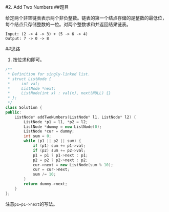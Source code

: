 #2. Add Two Numbers
##题目

给定两个非空链表表示两个非负整数。链表的第一个结点存储的是整数的最低位，每个结点只存储整数的一位。对两个整数求和并返回结果链表。

```
Input: (2 -> 4 -> 3) + (5 -> 6 -> 4)
Output: 7 -> 0 -> 8
```

##思路

1. 按位求和即可。
```C++
/**
 * Definition for singly-linked list.
 * struct ListNode {
 *     int val;
 *     ListNode *next;
 *     ListNode(int x) : val(x), next(NULL) {}
 * };
 */
class Solution {
public:
    ListNode* addTwoNumbers(ListNode* l1, ListNode* l2) {
        ListNode *p1 = l1, *p2 = l2;
        ListNode *dummy = new ListNode(0);
        ListNode *cur = dummy;
        int sum = 0;
        while (p1 || p2 || sum) {
            if (p1) sum += p1->val;
            if (p2) sum += p2->val;
            p1 = p1 ? p1->next : p1;
            p2 = p2 ? p2->next : p2;
            cur->next = new ListNode(sum % 10);
            cur = cur->next;
            sum /= 10;
        }
        return dummy->next;
    }
};
```
注意`p1=p1->next`的写法。
